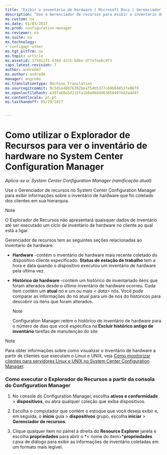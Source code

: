 ```yaml
---
title: "Exibir o inventário de hardware | Microsoft Docs | Gerenciador de recursos"
description: "Use o Gerenciador de recursos para exibir o inventário de hardware no System Center Configuration Manager."
ms.custom: na
ms.date: 01/03/2017
ms.prod: configuration-manager
ms.reviewer: na
ms.suite: na
ms.technology:
- configmgr-other
ms.tgt_pltfrm: na
ms.topic: article
ms.assetid: 375912f5-436d-4315-bdbe-d77afee6c9f3
caps.latest.revision: 7
author: andredm7
ms.author: andredm
manager: angrobe
ms.translationtype: Machine Translation
ms.sourcegitcommit: 9c5d1e48b76392beaf54b5377c69b648537e86f8
ms.openlocfilehash: e39fa60a5d215fa1b0a98d4463058497e63a4d4f
ms.contentlocale: pt-pt
ms.lasthandoff: 05/29/2017


---
```

# <a name="how-to-use-resource-explorer-to-view-hardware-inventory-in-system-center-configuration-manager"></a>Como utilizar o Explorador de Recursos para ver o inventário de hardware no System Center Configuration Manager

*Aplica-se a: System Center Configuration Manager (ramificação atual)*

Use o Gerenciador de recursos no System Center Configuration Manager para exibir informações sobre o inventário de hardware que foi coletado dos clientes em sua hierarquia.  

> [!NOTE]  
>  O Explorador de Recursos não apresentará quaisquer dados de inventário até ser executado um ciclo de inventário de hardware no cliente ao qual está a ligar.  

 Gerenciador de recursos tem as seguintes seções relacionadas ao inventário de hardware:  

-   **Hardware** -contém o inventário de hardware mais recente coletado do dispositivo cliente especificado.  **Status de estação de trabalho** tem a hora e data quando o dispositivo executou um inventário de hardware pela última vez.  

-   **Histórico de hardware** -contém um histórico de inventariado itens que foram alterados desde o último inventário de hardware ocorreu. Cada item contém um **atual** nó e um ou mais *< data\>*  nós. Você pode comparar as informações do nó atual para um de nós do históricos para descobrir os itens que foram alterados.  

    > [!NOTE]  
    >  Configuration Manager retém o histórico de inventário de hardware para o número de dias que você especifica na **Excluir histórico antigo de inventário** tarefas de manutenção do site  

> [!NOTE]  
>  Para obter informações sobre como visualizar o inventário de hardware a partir de clientes que executam o Linux e UNIX, veja [Como monitorizar clientes para servidores Linux e UNIX no System Center Configuration Manager](../../../../core/clients/manage/monitor-clients-for-linux-and-unix-servers.md).  

### <a name="how-to-run-resource-explorer-from-the-configuration-manager-console"></a>Como executar o Explorador de Recursos a partir da consola do Configuration Manager  

1.  No console do Configuration Manager, escolha **ativos e conformidade** > **dispositivos**, ou abra qualquer coleção que exiba dispositivos.  

3.  Escolha o computador que contém o estoque que você deseja exibir e, em seguida, o **início** guia > **dispositivos** grupo, escolha **iniciar** >  **Gerenciador de recursos**.   

4.  Clique qualquer item no painel à direita do **Resource Explorer** janela e escolha **propriedades** para abrir o *< nome do item\>***propriedades** caixa de diálogo para exibir as informações de inventário coletadas em um formato mais legível.  


